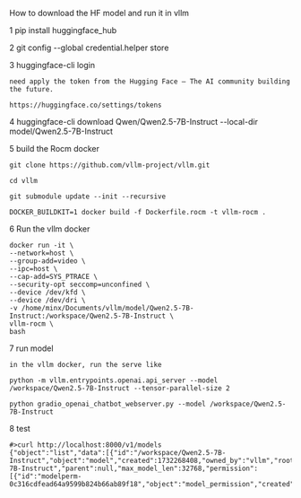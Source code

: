 How to download the HF model and run it in vllm 

1   pip install huggingface_hub

2   git config --global credential.helper store

3   huggingface-cli login

    need apply the token from the Hugging Face – The AI community building the future.
    
    https://huggingface.co/settings/tokens

4   huggingface-cli download Qwen/Qwen2.5-7B-Instruct --local-dir model/Qwen2.5-7B-Instruct

5   build the Rocm docker

    git clone https://github.com/vllm-project/vllm.git

    cd vllm

    git submodule update --init --recursive

    DOCKER_BUILDKIT=1 docker build -f Dockerfile.rocm -t vllm-rocm .

6   Run the vllm docker

    docker run -it \
    --network=host \
    --group-add=video \
    --ipc=host \
    --cap-add=SYS_PTRACE \
    --security-opt seccomp=unconfined \
    --device /dev/kfd \
    --device /dev/dri \
    -v /home/minx/Documents/vllm/model/Qwen2.5-7B-Instruct:/workspace/Qwen2.5-7B-Instruct \
    vllm-rocm \
    bash
    


7 run model

    in the vllm docker, run the serve like

    python -m vllm.entrypoints.openai.api_server --model /workspace/Qwen2.5-7B-Instruct --tensor-parallel-size 2
 
    python gradio_openai_chatbot_webserver.py --model /workspace/Qwen2.5-7B-Instruct


8 test  

    #>curl http://localhost:8000/v1/models
    {"object":"list","data":[{"id":"/workspace/Qwen2.5-7B-Instruct","object":"model","created":1732268408,"owned_by":"vllm","root":"/workspace/Qwen2.5-7B-Instruct","parent":null,"max_model_len":32768,"permission":[{"id":"modelperm-0c316cdfead64a9599b824b66ab89f18","object":"model_permission","created":1732268408,"allow_create_engine":false,"allow_sampling":true,"allow_logprobs":true,"allow_search_indices":false,"allow_view":true,"allow_fine_tuning":false,"or

